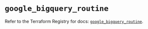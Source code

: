 # `google_bigquery_routine`

Refer to the Terraform Registry for docs: [`google_bigquery_routine`](https://registry.terraform.io/providers/hashicorp/google-beta/5.15.0/docs/resources/google_bigquery_routine).
